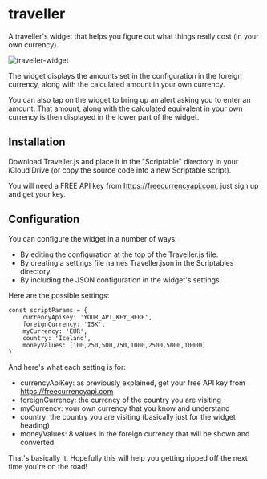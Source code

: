 # traveller
A traveller's widget that helps you figure out what things really cost (in your own currency).

![traveller-widget](https://github.com/pinballseeker/scriptable-widgets-traveller/assets/72741095/25feea2c-1b65-4529-ab4d-89503e9a4f42)

The widget displays the amounts set in the configuration in the foreign currency, along with the calculated amount in your own currency.

You can also tap on the widget to bring up an alert asking you to enter an amount. That amount, along with the calculated equivalent in your own currency is then displayed in the lower part of the widget.

## Installation

Download Traveller.js and place it in the "Scriptable" directory in your iCloud Drive (or copy the source code into a new Scriptable script).

You will need a FREE API key from https://freecurrencyapi.com, just sign up and get your key.

## Configuration

You can configure the widget in a number of ways:
- By editing the configuration at the top of the Traveller.js file.
- By creating a settings file names Traveller.json in the Scriptables directory.
- By including the JSON configuration in the widget's settings.

Here are the possible settings:

    const scriptParams = {
    	currencyApiKey: 'YOUR_API_KEY_HERE',
    	foreignCurrency: 'ISK',
    	myCurrency: 'EUR',
    	country: 'Iceland',
    	moneyValues: [100,250,500,750,1000,2500,5000,10000]
    }

And here's what each setting is for:
- currencyApiKey: as previously explained, get your free API key from https://freecurrencyapi.com
- foreignCurrency: the currency of the country you are visiting
- myCurrency: your own currency that you know and understand
- country: the country you are visiting (basically just for the widget heading)
- moneyValues: 8 values in the foreign currency that will be shown and converted

That's basically it. Hopefully this will help you getting ripped off the next time you're on the road!
